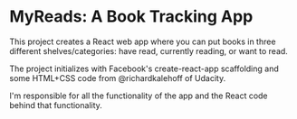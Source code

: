 # MyReads: A Book Tracking App

This project creates a React web app where you can put books in three different shelves/categories: have read, currently reading, or want to read.

The project initializes with Facebook's create-react-app scaffolding and some HTML+CSS code from @richardkalehoff of Udacity.

I'm responsible for all the functionality of the app and the React code behind that functionality.
